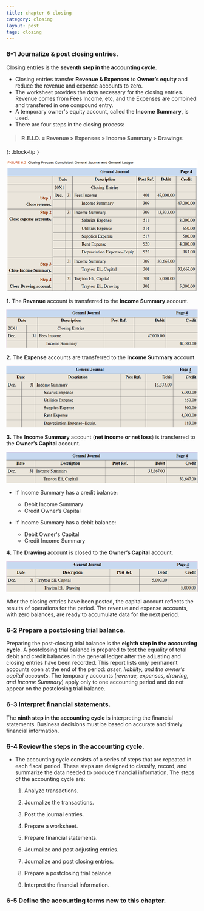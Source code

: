 ```yaml
---
title: chapter 6 closing
category: closing
layout: post
tags: closing 
---
```



### 6-1 Journalize & post closing entries.

Closing entries is the **seventh step in the accounting cycle**. 

- Closing entries transfer **Revenue & Expenses** to **Owner’s equity** and reduce the revenue and expense accounts to zero. 
- The worksheet provides the data necessary for the closing entries.  Revenue comes from Fees Income, etc, and the Expenses are combined and transfered in one compound entry.
- A temporary owner's equity account, called the **Income Summary**, is used. 
- There are four steps in the closing process:

> #### R.E.I.D. = Revenue > Expenses > Income Summary > Drawings
{: .block-tip }

![](/assets/mc-graw-accounting-course/images/closing.process.4.steps.png)

**1.** The **Revenue** account is transferred to the **Income Summary** account.

![](/assets/mc-graw-accounting-course/images/chap6-REV.png)

**2.** The **Expense** accounts are transferred to the **Income Summary** account.

![](/assets/mc-graw-accounting-course/images/chap6-EXP.png)

**3.** The **Income Summary** account (**net income or net loss**) is transferred to the **Owner’s Capital** account.

![](/assets/mc-graw-accounting-course/images/chap6-IS.png)

- If Income Summary has a credit balance:

   - Debit Income Summary
   - Credit Owner’s Capital

- If Income Summary has a debit balance:

   - Debit Owner's Capital
   - Credit Income Summary

**4.** The **Drawing** account is closed to the **Owner’s Capital** account.

![](/assets/mc-graw-accounting-course/images/chap6-DRAW.png)

After the closing entries have been posted, the capital account reflects the results of operations for the period. The revenue and expense accounts, with zero balances, are ready to accumulate data for the next period.

### 6-2 Prepare a postclosing trial balance.

Preparing the post-closing trial balance is the **eighth step in the accounting cycle**. A postclosing trial balance is prepared to test the equality of total debit and credit balances in the general ledger after the adjusting and closing entries have been recorded. This report lists only permanent accounts open at the end of the period: *asset, liability, and the owner’s capital accounts*. The temporary accounts (*revenue, expenses, drawing, and Income Summary*) apply only to one accounting period and do not appear on the postclosing trial balance.

### 6-3 Interpret financial statements.

The **ninth step in the accounting cycle** is interpreting the financial statements. Business decisions must be based on accurate and timely financial information.

### 6-4 Review the steps in the accounting cycle.

- The accounting cycle consists of a series of steps that are repeated in each fiscal period. These steps are designed to classify, record, and summarize the data needed to produce financial information. The steps of the accounting cycle are:

   1. Analyze transactions.

   2. Journalize the transactions.

   3. Post the journal entries.

   4. Prepare a worksheet.

   5. Prepare financial statements.

   6. Journalize and post adjusting entries.

   7. Journalize and post closing entries.
   
   8. Prepare a postclosing trial balance.

   9. Interpret the financial information.

### 6-5 Define the accounting terms new to this chapter.
